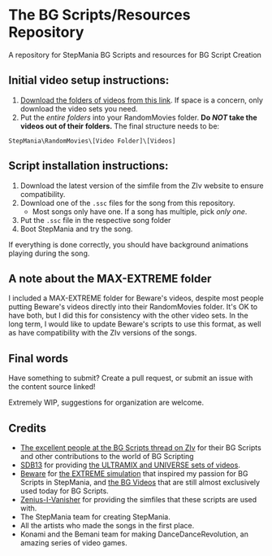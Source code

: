 # The BG Scripts/Resources Repository
A repository for StepMania BG Scripts and resources for BG Script Creation

## Initial video setup instructions:
1. [Download the folders of videos from this link](https://mega.nz/folder/UXJG2LhB#qjBnF5iABvS5gSaHuTk21Q). If space is a concern, only download the video sets you need.
2. Put the *entire folders* into your RandomMovies folder. **Do ***NOT*** take the videos out of their folders.** The final structure needs to be:

```StepMania\RandomMovies\[Video Folder]\[Videos]```

## Script installation instructions:
1. Download the latest version of the simfile from the ZIv website to ensure compatibility.
2. Download one of the `.ssc` files for the song from this repository.
   - Most songs only have one. If a song has multiple, pick *only one*. 
3. Put the `.ssc` file in the respective song folder
4. Boot StepMania and try the song.

If everything is done correctly, you should have background animations playing during the song.

## A note about the MAX-EXTREME folder

I included a MAX-EXTREME folder for Beware's videos, despite most people putting Beware's videos directly into their RandomMovies folder. It's OK to have both, but I did this for consistency with the other video sets. In the long term, I would like to update Beware's scripts to use this format, as well as have compatibility with the ZIv versions of the songs.

## Final words
Have something to submit? Create a pull request, or submit an issue with the content source linked!

Extremely WIP, suggestions for organization are welcome.

## Credits
- [The excellent people at the BG Scripts thread on ZIv](https://zenius-i-vanisher.com/v5.2/thread?threadid=4519) for their BG Scripts and other contributions to the world of BG Scripting
- [SDB13](https://zenius-i-vanisher.com/v5.2/user?userid=2644) for providing [the ULTRAMIX and UNIVERSE sets of videos](https://zenius-i-vanisher.com/v5.2/thread?threadid=4519&page=18#p430763).
- [Beware](https://zenius-i-vanisher.com/v5.2/user?userid=7437) for [the EXTREME simulation](https://zenius-i-vanisher.com/v5.2/thread?threadid=5076) that inspired my passion for BG Scripts in StepMania, and [the BG Videos](http://ddr.bircd.org/) that are still almost exclusively used today for BG Scripts.
- [Zenius-I-Vanisher](https://zenius-i-vanisher.com/v5.2/index.php) for providing the simfiles that these scripts are used with.
- The StepMania team for creating StepMania.
- All the artists who made the songs in the first place.
- Konami and the Bemani team for making DanceDanceRevolution, an amazing series of video games.
